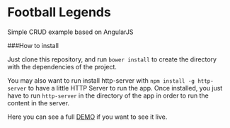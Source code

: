 # Football Legends

Simple CRUD example based on AngularJS

###How to install

Just clone this repository, and run `bower install` to create the directory with the dependencies of the project.

You may also want to run install http-server with `npm install -g http-server` to have a little HTTP Server to run the app. Once installed, you just have to run `http-server` in the directory of the app in order to run the content in the server.

Here you can see a full [DEMO](http://www.sergiolealdev.com/footballLegends) if you want to see it live.
